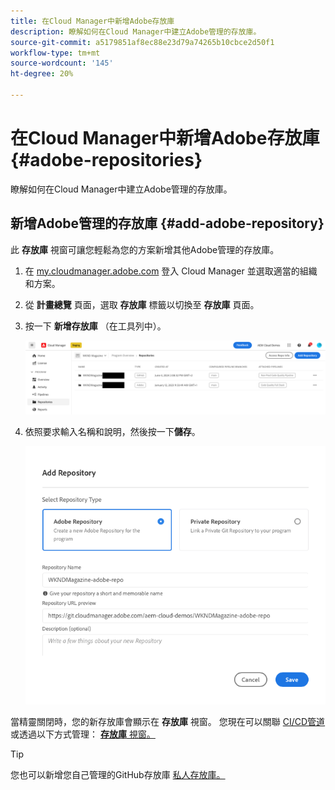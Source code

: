 ```yaml
---
title: 在Cloud Manager中新增Adobe存放庫
description: 瞭解如何在Cloud Manager中建立Adobe管理的存放庫。
source-git-commit: a5179851af8ec88e23d79a74265b10cbce2d50f1
workflow-type: tm+mt
source-wordcount: '145'
ht-degree: 20%

---
```



# 在Cloud Manager中新增Adobe存放庫 {#adobe-repositories}

瞭解如何在Cloud Manager中建立Adobe管理的存放庫。

## 新增Adobe管理的存放庫 {#add-adobe-repository}

此 **存放庫** 視窗可讓您輕鬆為您的方案新增其他Adobe管理的存放庫。

1. 在 [my.cloudmanager.adobe.com](https://my.cloudmanager.adobe.com/) 登入 Cloud Manager 並選取適當的組織和方案。

1. 從 **計畫總覽** 頁面，選取 **存放庫** 標籤以切換至 **存放庫** 頁面。

1. 按一下 **新增存放庫** （在工具列中）。

   ![新增存放庫按鈕](assets/add-repository.png)

1. 依照要求輸入名稱和說明，然後按一下&#x200B;**儲存**。

   ![新增存放庫對話框](assets/add-adobe-repository.png)

當精靈關閉時，您的新存放庫會顯示在 **存放庫** 視窗。 您現在可以關聯 [CI/CD管道](/help/implementing/cloud-manager/configuring-pipelines/introduction-ci-cd-pipelines.md) 或透過以下方式管理： [**存放庫** 視窗。](managing-repositories.md)

>[!TIP]
>
>您也可以新增您自己管理的GitHub存放庫 [私人存放庫。](private-repositories.md)
